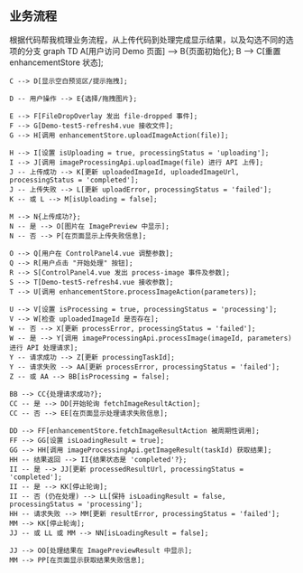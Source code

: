 ## 业务流程
根据代码帮我梳理业务流程，从上传代码到处理完成显示结果，以及勾选不同的选项的分支
graph TD
    A[用户访问 Demo 页面] --> B{页面初始化};
    B --> C[重置 enhancementStore 状态];

    C --> D[显示空白预览区/提示拖拽];

    D -- 用户操作 --> E{选择/拖拽图片};

    E --> F[FileDropOverlay 发出 file-dropped 事件];
    F --> G[Demo-test5-refresh4.vue 接收文件];
    G --> H[调用 enhancementStore.uploadImageAction(file)];

    H --> I[设置 isUploading = true, processingStatus = 'uploading'];
    I --> J[调用 imageProcessingApi.uploadImage(file) 进行 API 上传];
    J -- 上传成功 --> K[更新 uploadedImageId, uploadedImageUrl, processingStatus = 'completed'];
    J -- 上传失败 --> L[更新 uploadError, processingStatus = 'failed'];
    K -- 或 L --> M[isUploading = false];

    M --> N{上传成功?};
    N -- 是 --> O[图片在 ImagePreview 中显示];
    N -- 否 --> P[在页面显示上传失败信息];

    O --> Q[用户在 ControlPanel4.vue 调整参数];
    Q --> R[用户点击 "开始处理" 按钮];
    R --> S[ControlPanel4.vue 发出 process-image 事件及参数];
    S --> T[Demo-test5-refresh4.vue 接收参数];
    T --> U[调用 enhancementStore.processImageAction(parameters)];

    U --> V[设置 isProcessing = true, processingStatus = 'processing'];
    V --> W[检查 uploadedImageId 是否存在];
    W -- 否 --> X[更新 processError, processingStatus = 'failed'];
    W -- 是 --> Y[调用 imageProcessingApi.processImage(imageId, parameters) 进行 API 处理请求];
    Y -- 请求成功 --> Z[更新 processingTaskId];
    Y -- 请求失败 --> AA[更新 processError, processingStatus = 'failed'];
    Z -- 或 AA --> BB[isProcessing = false];

    BB --> CC{处理请求成功?};
    CC -- 是 --> DD[开始轮询 fetchImageResultAction];
    CC -- 否 --> EE[在页面显示处理请求失败信息];

    DD --> FF[enhancementStore.fetchImageResultAction 被周期性调用];
    FF --> GG[设置 isLoadingResult = true];
    GG --> HH[调用 imageProcessingApi.getImageResult(taskId) 获取结果];
    HH -- 结果返回 --> II{结果状态是 'completed'?};
    II -- 是 --> JJ[更新 processedResultUrl, processingStatus = 'completed'];
    II -- 是 --> KK[停止轮询];
    II -- 否 (仍在处理) --> LL[保持 isLoadingResult = false, processingStatus = 'processing'];
    HH -- 请求失败 --> MM[更新 resultError, processingStatus = 'failed'];
    MM --> KK[停止轮询];
    JJ -- 或 LL 或 MM --> NN[isLoadingResult = false];

    JJ --> OO[处理结果在 ImagePreviewResult 中显示];
    MM --> PP[在页面显示获取结果失败信息];